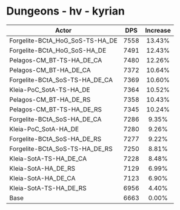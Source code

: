 # Dungeons - hv - kyrian
| Actor | DPS | Increase |
|---|:---:|:---:|
|Forgelite-BCtA_HoG_SoS-TS-HA_DE|7558|13.43%|
|Forgelite-BCtA_HoG_SoS-HA_DE|7491|12.43%|
|Pelagos-CM_BT-TS-HA_DE_CA|7480|12.26%|
|Pelagos-CM_BT-HA_DE_CA|7372|10.64%|
|Forgelite-BCtA_SoS-TS-HA_DE_CA|7369|10.60%|
|Kleia-PoC_SotA-TS-HA_DE|7364|10.52%|
|Pelagos-CM_BT-HA_DE_RS|7358|10.43%|
|Pelagos-CM_BT-TS-HA_DE_RS|7345|10.24%|
|Forgelite-BCtA_SoS-HA_DE_CA|7286|9.35%|
|Kleia-PoC_SotA-HA_DE|7280|9.26%|
|Forgelite-BCtA_SoS-HA_DE_RS|7277|9.22%|
|Forgelite-BCtA_SoS-TS-HA_DE_RS|7250|8.81%|
|Kleia-SotA-TS-HA_DE_CA|7228|8.48%|
|Kleia-SotA-HA_DE_RS|7129|6.99%|
|Kleia-SotA-HA_DE_CA|7123|6.90%|
|Kleia-SotA-TS-HA_DE_RS|6956|4.40%|
|Base|6663|0.00%|
